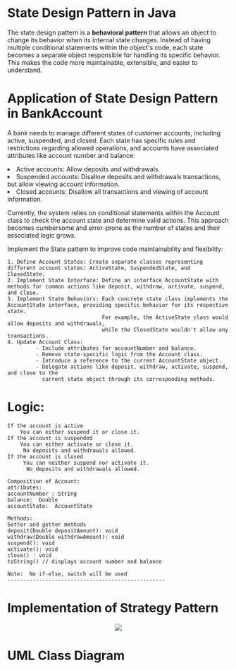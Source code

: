 # State Design Pattern in Java

The state design pattern is a **behavioral pattern** that allows an object to change its behavior when its internal state changes. Instead of having multiple conditional statements within the object's code, each state becomes a separate object responsible for handling its specific behavior. This makes the code more maintainable, extensible, and easier to understand.

# Application of State Design Pattern in BankAccount

A bank needs to manage different states of customer accounts, including active, suspended, and closed. Each state has specific rules and restrictions regarding allowed operations, and accounts have associated attributes like account number and balance.

<li> Active accounts: Allow deposits and withdrawals. <br>
<li> Suspended accounts: Disallow deposits and withdrawals transactions, but allow viewing account information.  <br>
<li> Closed accounts: Disallow all transactions and viewing of account information. <br>

Currently, the system relies on conditional statements within the Account class to check the account state and determine valid actions. This approach becomes cumbersome and error-prone as the number of states and their associated logic grows.

Implement the State pattern to improve code maintainability and flexibility:
```
1. Define Account States: Create separate classes representing different account states: ActiveState, SuspendedState, and ClosedState.
2. Implement State Interface: Define an interface AccountState with methods for common actions like deposit, withdraw, activate, suspend, and close.
3. Implement State Behaviors: Each concrete state class implements the AccountState interface, providing specific behavior for its respective state.
                              For example, the ActiveState class would allow deposits and withdrawals,
                              while the ClosedState wouldn't allow any transactions.
4. Update Account Class:
         - Include attributes for accountNumber and balance.
         - Remove state-specific logic from the Account class.
         - Introduce a reference to the current AccountState object.
         - Delegate actions like deposit, withdraw, activate, suspend, and close to the
           current state object through its corresponding methods.

```
# Logic:

```
If the account is active
    You can either suspend it or close it.
If the account is suspended
    You can either activate or close it.
     No deposits and withdrawals allowed.
If the account is closed
     You can neither suspend nor activate it.
      No deposits and withdrawals allowed.
```
```
Composition of Account:
attributes:
accountNumber : String
balance:  Double
accountState:  AccountState

Methods:
Setter and getter methods
deposit(Double depositAmount): void
withdraw(Double withdrawAmount): void
suspend(): void
activate(): void
close() : void
toString() // displays account number and balance

Note:  No if-else, switch will be used
--------------------------------------------------
```

# Implementation of Strategy Pattern

<p align="center">
  <img src="https://github.com/SG-Hangaan/StateDesignPattern-AccountTest/assets/127215110/f7ade9fc-0d54-407c-8440-aaeed78ae5d8"/>
</p>

# UML Class Diagram

<p align="center">
  <img src=""/>
</p>
